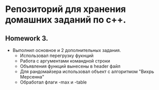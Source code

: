 # Репозиторий для хранения домашних заданий по с++.

## Homework 3.

- Выполнил основное и 2 дополнительных задания.
    - Использовал перегрузку фукнций
    - Работа с аргументами командной строки
    - Объявления функций вынесены в header файл
    - Для рандомайзера использовал объект с алгоритмом "Вихрь Мерсенна"
    - Обработал флаги -max и -table
